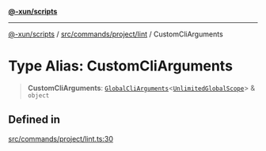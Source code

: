 [**@-xun/scripts**](../../../../../README.md)

***

[@-xun/scripts](../../../../../README.md) / [src/commands/project/lint](../README.md) / CustomCliArguments

# Type Alias: CustomCliArguments

> **CustomCliArguments**: [`GlobalCliArguments`](../../../../configure/type-aliases/GlobalCliArguments.md)\<[`UnlimitedGlobalScope`](../../../../configure/enumerations/UnlimitedGlobalScope.md)\> & `object`

## Defined in

[src/commands/project/lint.ts:30](https://github.com/Xunnamius/xscripts/blob/3a8e3952522a9aa3e84a1990f6fcb2207da32534/src/commands/project/lint.ts#L30)
